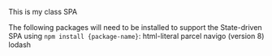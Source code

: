 This is my class SPA


The following packages will need to be installed to support the State-driven SPA using `npm install {package-name}`:
html-literal
parcel
navigo (version 8)
lodash
